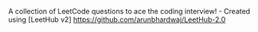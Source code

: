 A collection of LeetCode questions to ace the coding interview! - Created using [LeetHub v2] https://github.com/arunbhardwaj/LeetHub-2.0

